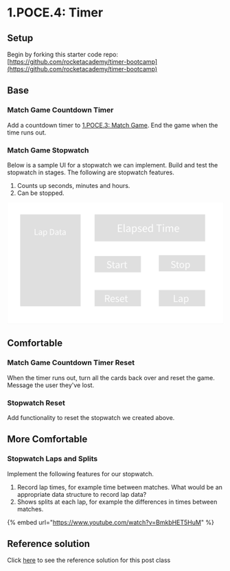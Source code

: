 # 1.POCE.4: Timer

## Setup

Begin by forking this starter code repo: [https://github.com/rocketacademy/timer-bootcamp](https://github.com/rocketacademy/timer-bootcamp)

## Base

### Match Game Countdown Timer

Add a countdown timer to [1.POCE.3: Match Game](1.poce.3-match-game.md). End the game when the time runs out.

### Match Game Stopwatch

Below is a sample UI for a stopwatch we can implement. Build and test the stopwatch in stages. The following are stopwatch features.

1. Counts up seconds, minutes and hours.
2. Can be stopped.

![](<../../.gitbook/assets/Project 3.png>)

## Comfortable

### Match Game Countdown Timer Reset

When the timer runs out, turn all the cards back over and reset the game. Message the user they've lost.

### Stopwatch Reset

Add functionality to reset the stopwatch we created above.

## More Comfortable

### Stopwatch Laps and Splits

Implement the following features for our stopwatch.

1. Record lap times, for example time between matches. What would be an appropriate data structure to record lap data?
2. Shows splits at each lap, for example the differences in times between matches.

{% embed url="https://www.youtube.com/watch?v=BmkbHET5HuM" %}

## Reference solution

Click [here](https://github.com/rocketacademy/timer-bootcamp/tree/solution-base) to see the reference solution for this post class
